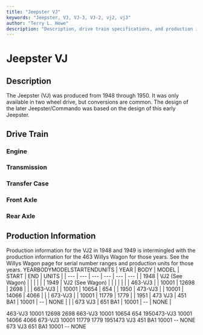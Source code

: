 ```yaml
---
title: "Jeepster VJ"
keywords: "Jeepster, VJ, VJ-3, VJ-2, vj2, vj3"
author: "Terry L. Howe"
description: "Description, drive train specifications, and production information for the Jeepster VJ"
---
```


# Jeepster VJ
## Description
The Jeepster (VJ) was produced from 1948 through 1950.
It was only available in two wheel drive, but conversions
are common.  The design of the later Jeepster/Commando was
based on the design of this early Jeepster.
## Drive Train
### Engine
### Transmission
### Transfer Case
### Front Axle
### Rear Axle
## Production Information
Production information for the VJ2 in 1948 and 1949 is intermingled
with the production information for the 463 Willys Wagon for those
years.  See the Willys Wagon page for serial number ranges and
production units for those years.
YEARBODYMODELSTARTENDUNITS
| YEAR | BODY | MODEL | START | END | UNITS |
| --- | --- | --- | --- | --- | --- |
| 1948 | VJ2 (See Wagon) |  |  |  |  |
| 1949 | VJ2 (See Wagon) |  |  |  |  |
|  | 463-VJ3 |  | 10001 | 12698 | 2698 |
|  | 663-VJ3 |  | 10001 | 10654 | 654 |
| 1950 | 473-VJ3 |  | 10001 | 14066 | 4066 |
|  | 673-VJ3 |  | 10001 | 11779 | 1779 |
| 1951 | 473 VJ3 | 451 BA1 | 10001 | -- | NONE |
|  | 673 VJ3 | 651 BA1 | 10001 | -- | NONE |

463-VJ3           10001    12698     2698
663-VJ3           10001    10654      654
1950473-VJ3            10001    14066    4066
673-VJ3            10001    11779    1779
1951473 VJ3 451 BA1    10001       --      NONE
673 VJ3 651 BA1    10001       --      NONE